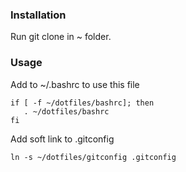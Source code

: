 ### Installation
Run git clone in ~ folder.

### Usage
Add to ~/.bashrc to use this file

    if [ -f ~/dotfiles/bashrc]; then
       . ~/dotfiles/bashrc
    fi

Add soft link to .gitconfig

    ln -s ~/dotfiles/gitconfig .gitconfig
